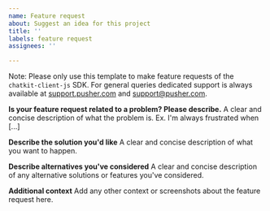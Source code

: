 ```yaml
---
name: Feature request
about: Suggest an idea for this project
title: ''
labels: feature request
assignees: ''

---
```


Note: Please only use this template to make feature requests of the `chatkit-client-js` SDK. For general queries dedicated support is always available at [support.pusher.com](https://support.pusher.com) and [support@pusher.com](mailto:support@pusher.com).

**Is your feature request related to a problem? Please describe.**
A clear and concise description of what the problem is. Ex. I'm always frustrated when [...]

**Describe the solution you'd like**
A clear and concise description of what you want to happen.

**Describe alternatives you've considered**
A clear and concise description of any alternative solutions or features you've considered.

**Additional context**
Add any other context or screenshots about the feature request here.
